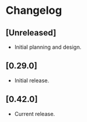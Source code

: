 # Changelog

## [Unreleased]

- Initial planning and design.

## [0.29.0]

- Initial release.

## [0.42.0]

- Current release.


